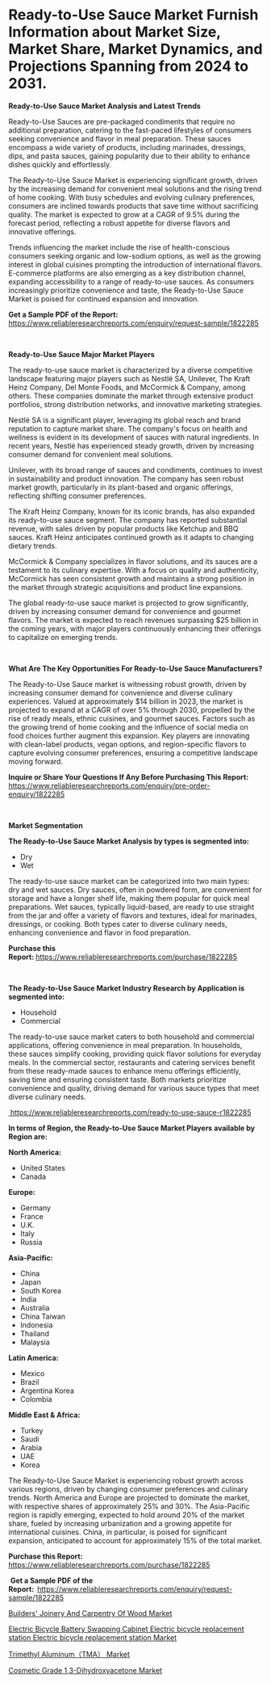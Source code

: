 <p><h1>Ready-to-Use Sauce Market Furnish Information about Market Size, Market Share, Market Dynamics, and Projections Spanning from 2024 to 2031.</h1></p><p><strong>Ready-to-Use Sauce Market Analysis and Latest Trends</strong></p>
<p><p>Ready-to-Use Sauces are pre-packaged condiments that require no additional preparation, catering to the fast-paced lifestyles of consumers seeking convenience and flavor in meal preparation. These sauces encompass a wide variety of products, including marinades, dressings, dips, and pasta sauces, gaining popularity due to their ability to enhance dishes quickly and effortlessly.</p><p>The Ready-to-Use Sauce Market is experiencing significant growth, driven by the increasing demand for convenient meal solutions and the rising trend of home cooking. With busy schedules and evolving culinary preferences, consumers are inclined towards products that save time without sacrificing quality. The market is expected to grow at a CAGR of 9.5% during the forecast period, reflecting a robust appetite for diverse flavors and innovative offerings.</p><p>Trends influencing the market include the rise of health-conscious consumers seeking organic and low-sodium options, as well as the growing interest in global cuisines prompting the introduction of international flavors. E-commerce platforms are also emerging as a key distribution channel, expanding accessibility to a range of ready-to-use sauces. As consumers increasingly prioritize convenience and taste, the Ready-to-Use Sauce Market is poised for continued expansion and innovation.</p></p>
<p><strong>Get a Sample PDF of the Report:&nbsp;</strong> <a href="https://www.reliableresearchreports.com/enquiry/request-sample/1822285?utm_campaign=37&utm_medium=2&utm_source=Github&utm_content=ia&utm_term=29122024&utm_id=ready-to-use-sauce">https://www.reliableresearchreports.com/enquiry/request-sample/1822285</a></p>
<p>&nbsp;</p>
<p><strong>Ready-to-Use Sauce Major Market Players</strong></p>
<p><p>The ready-to-use sauce market is characterized by a diverse competitive landscape featuring major players such as Nestlé SA, Unilever, The Kraft Heinz Company, Del Monte Foods, and McCormick & Company, among others. These companies dominate the market through extensive product portfolios, strong distribution networks, and innovative marketing strategies.</p><p>Nestlé SA is a significant player, leveraging its global reach and brand reputation to capture market share. The company's focus on health and wellness is evident in its development of sauces with natural ingredients. In recent years, Nestlé has experienced steady growth, driven by increasing consumer demand for convenient meal solutions. </p><p>Unilever, with its broad range of sauces and condiments, continues to invest in sustainability and product innovation. The company has seen robust market growth, particularly in its plant-based and organic offerings, reflecting shifting consumer preferences.</p><p>The Kraft Heinz Company, known for its iconic brands, has also expanded its ready-to-use sauce segment. The company has reported substantial revenue, with sales driven by popular products like Ketchup and BBQ sauces. Kraft Heinz anticipates continued growth as it adapts to changing dietary trends.</p><p>McCormick & Company specializes in flavor solutions, and its sauces are a testament to its culinary expertise. With a focus on quality and authenticity, McCormick has seen consistent growth and maintains a strong position in the market through strategic acquisitions and product line expansions.</p><p>The global ready-to-use sauce market is projected to grow significantly, driven by increasing consumer demand for convenience and gourmet flavors. The market is expected to reach revenues surpassing $25 billion in the coming years, with major players continuously enhancing their offerings to capitalize on emerging trends.</p></p>
<p>&nbsp;</p>
<p><strong>What Are The Key Opportunities For Ready-to-Use Sauce Manufacturers?</strong></p>
<p><p>The Ready-to-Use Sauce market is witnessing robust growth, driven by increasing consumer demand for convenience and diverse culinary experiences. Valued at approximately $14 billion in 2023, the market is projected to expand at a CAGR of over 5% through 2030, propelled by the rise of ready meals, ethnic cuisines, and gourmet sauces. Factors such as the growing trend of home cooking and the influence of social media on food choices further augment this expansion. Key players are innovating with clean-label products, vegan options, and region-specific flavors to capture evolving consumer preferences, ensuring a competitive landscape moving forward.</p></p>
<p><strong>Inquire or Share Your Questions If Any Before Purchasing This Report:</strong> <a href="https://www.reliableresearchreports.com/enquiry/pre-order-enquiry/1822285?utm_campaign=37&utm_medium=2&utm_source=Github&utm_content=ia&utm_term=29122024&utm_id=ready-to-use-sauce">https://www.reliableresearchreports.com/enquiry/pre-order-enquiry/1822285</a></p>
<p>&nbsp;</p>
<p><strong>Market Segmentation</strong></p>
<p><strong>The Ready-to-Use Sauce Market Analysis by types is segmented into:</strong></p>
<p><ul><li>Dry</li><li>Wet</li></ul></p>
<p><p>The ready-to-use sauce market can be categorized into two main types: dry and wet sauces. Dry sauces, often in powdered form, are convenient for storage and have a longer shelf life, making them popular for quick meal preparations. Wet sauces, typically liquid-based, are ready to use straight from the jar and offer a variety of flavors and textures, ideal for marinades, dressings, or cooking. Both types cater to diverse culinary needs, enhancing convenience and flavor in food preparation.</p></p>
<p><strong>Purchase this Report:&nbsp;</strong><a href="https://www.reliableresearchreports.com/purchase/1822285?utm_campaign=37&utm_medium=2&utm_source=Github&utm_content=ia&utm_term=29122024&utm_id=ready-to-use-sauce">https://www.reliableresearchreports.com/purchase/1822285</a></p>
<p>&nbsp;</p>
<p><strong>The Ready-to-Use Sauce Market Industry Research by Application is segmented into:</strong></p>
<p><ul><li>Household</li><li>Commercial</li></ul></p>
<p><p>The ready-to-use sauce market caters to both household and commercial applications, offering convenience in meal preparation. In households, these sauces simplify cooking, providing quick flavor solutions for everyday meals. In the commercial sector, restaurants and catering services benefit from these ready-made sauces to enhance menu offerings efficiently, saving time and ensuring consistent taste. Both markets prioritize convenience and quality, driving demand for various sauce types that meet diverse culinary needs.</p></p>
<p><a href="https://www.reliableresearchreports.com/ready-to-use-sauce-r1822285?utm_campaign=37&utm_medium=2&utm_source=Github&utm_content=ia&utm_term=29122024&utm_id=ready-to-use-sauce">&nbsp;https://www.reliableresearchreports.com/ready-to-use-sauce-r1822285</a></p>
<p><strong>In terms of Region, the Ready-to-Use Sauce Market Players available by Region are:</strong></p>
<p>
    <p> <strong> North America: </strong>
        <ul>
            <li>United States</li>
            <li>Canada</li>
        </ul>
        </p> 
    <p> <strong> Europe: </strong>
        <ul>
            <li>Germany</li>
            <li>France</li>
            <li>U.K.</li>
            <li>Italy</li>
            <li>Russia</li>
        </ul>
        </p> 
    <p> <strong> Asia-Pacific: </strong>
        <ul>
            <li>China</li>
            <li>Japan</li>
            <li>South Korea</li>
            <li>India</li>
            <li>Australia</li>
            <li>China Taiwan</li>
            <li>Indonesia</li>
            <li>Thailand</li>
            <li>Malaysia</li>
        </ul>
        </p> 
    <p> <strong> Latin America: </strong>
        <ul>
            <li>Mexico</li>
            <li>Brazil</li>
            <li>Argentina Korea</li>
            <li>Colombia</li>
        </ul>
        </p> 
    <p> <strong> Middle East & Africa: </strong>
        <ul>
            <li>Turkey</li>
            <li>Saudi</li>
            <li>Arabia</li>
            <li>UAE</li>
            <li>Korea</li>
        </ul>
    </p>
    </p>
<p><p>The Ready-to-Use Sauce Market is experiencing robust growth across various regions, driven by changing consumer preferences and culinary trends. North America and Europe are projected to dominate the market, with respective shares of approximately 25% and 30%. The Asia-Pacific region is rapidly emerging, expected to hold around 20% of the market share, fueled by increasing urbanization and a growing appetite for international cuisines. China, in particular, is poised for significant expansion, anticipated to account for approximately 15% of the total market.</p></p>
<p><strong>Purchase this Report: </strong><a href="https://www.reliableresearchreports.com/purchase/1822285?utm_campaign=37&utm_medium=2&utm_source=Github&utm_content=ia&utm_term=29122024&utm_id=ready-to-use-sauce">https://www.reliableresearchreports.com/purchase/1822285</a></p>
<p>&nbsp;<strong>Get a Sample PDF of the Report:&nbsp;&nbsp;</strong><a href="https://www.reliableresearchreports.com/enquiry/request-sample/1822285?utm_campaign=37&utm_medium=2&utm_source=Github&utm_content=ia&utm_term=29122024&utm_id=ready-to-use-sauce">https://www.reliableresearchreports.com/enquiry/request-sample/1822285</a></p>
<p><strong></strong></p>
<p><p><a href="https://github.com/joannesouthgate/Market-Research-Report-List-5/blob/main/builders-joinery-and-carpentry-of-wood-market.md?utm_campaign=37&utm_medium=2&utm_source=Github&utm_content=ia&utm_term=29122024&utm_id=ready-to-use-sauce">Builders' Joinery And Carpentry Of Wood Market</a></p><p><a href="https://github.com/maclarensidney/Market-Research-Report-List-1/blob/main/electric-bicycle-battery-swapping-cabinet-electric-bicycle-replacement-station-electric-bicycle-replacement-station-market.md?utm_campaign=37&utm_medium=2&utm_source=Github&utm_content=ia&utm_term=29122024&utm_id=ready-to-use-sauce">Electric Bicycle Battery Swapping Cabinet
Electric bicycle replacement station
Electric bicycle replacement station Market</a></p><p><a href="https://github.com/DianaWilson796/Market-Research-Report-List-1/blob/main/trimethyl-aluminumtma-market.md?utm_campaign=37&utm_medium=2&utm_source=Github&utm_content=ia&utm_term=29122024&utm_id=ready-to-use-sauce">Trimethyl Aluminum（TMA） Market</a></p><p><a href="https://github.com/wwwkeltoum/Market-Research-Report-List-5/blob/main/cosmetic-grade-13-dihydroxyacetone-market.md?utm_campaign=37&utm_medium=2&utm_source=Github&utm_content=ia&utm_term=29122024&utm_id=ready-to-use-sauce">Cosmetic Grade 1,3-Dihydroxyacetone Market</a></p></p>